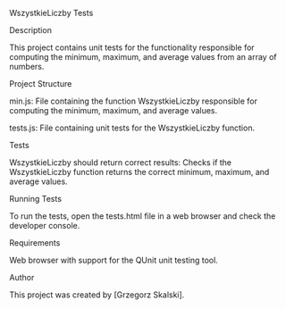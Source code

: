 WszystkieLiczby Tests

Description

This project contains unit tests for the functionality responsible for computing the minimum, maximum, and average values from an array of numbers.

Project Structure

min.js: File containing the function WszystkieLiczby responsible for computing the minimum, maximum, and average values.

tests.js: File containing unit tests for the WszystkieLiczby function.

Tests

WszystkieLiczby should return correct results: Checks if the WszystkieLiczby function returns the correct minimum, maximum, and average values.

Running Tests

To run the tests, open the tests.html file in a web browser and check the developer console.

Requirements

Web browser with support for the QUnit unit testing tool.

Author

This project was created by [Grzegorz Skalski].